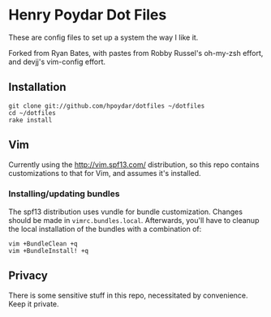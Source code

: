 # Henry Poydar Dot Files

These are config files to set up a system the way I like it.

Forked from Ryan Bates, with pastes from Robby Russel's oh-my-zsh effort,
and devjj's vim-config effort.

## Installation

    git clone git://github.com/hpoydar/dotfiles ~/dotfiles
    cd ~/dotfiles
    rake install

## Vim

Currently using the http://vim.spf13.com/ distribution,
so this repo contains customizations to that for Vim, and assumes
it's installed.

### Installing/updating bundles

The spf13 distribution uses vundle for bundle customization. Changes should
be made in `vimrc.bundles.local`. Afterwards, you'll have to cleanup the 
local installation of the bundles with a combination of:

    vim +BundleClean +q
    vim +BundleInstall! +q

## Privacy

There is some sensitive stuff in this repo, necessitated by convenience. Keep it private.
